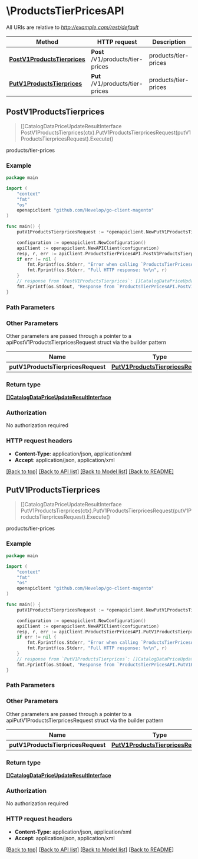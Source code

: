 # \ProductsTierPricesAPI

All URIs are relative to *http://example.com/rest/default*

Method | HTTP request | Description
------------- | ------------- | -------------
[**PostV1ProductsTierprices**](ProductsTierPricesAPI.md#PostV1ProductsTierprices) | **Post** /V1/products/tier-prices | products/tier-prices
[**PutV1ProductsTierprices**](ProductsTierPricesAPI.md#PutV1ProductsTierprices) | **Put** /V1/products/tier-prices | products/tier-prices



## PostV1ProductsTierprices

> []CatalogDataPriceUpdateResultInterface PostV1ProductsTierprices(ctx).PutV1ProductsTierpricesRequest(putV1ProductsTierpricesRequest).Execute()

products/tier-prices



### Example

```go
package main

import (
	"context"
	"fmt"
	"os"
	openapiclient "github.com/Hevelop/go-client-magento"
)

func main() {
	putV1ProductsTierpricesRequest := *openapiclient.NewPutV1ProductsTierpricesRequest([]openapiclient.CatalogDataTierPriceInterface{*openapiclient.NewCatalogDataTierPriceInterface(float32(123), "PriceType_example", int32(123), "Sku_example", "CustomerGroup_example", float32(123))}) // PutV1ProductsTierpricesRequest |  (optional)

	configuration := openapiclient.NewConfiguration()
	apiClient := openapiclient.NewAPIClient(configuration)
	resp, r, err := apiClient.ProductsTierPricesAPI.PostV1ProductsTierprices(context.Background()).PutV1ProductsTierpricesRequest(putV1ProductsTierpricesRequest).Execute()
	if err != nil {
		fmt.Fprintf(os.Stderr, "Error when calling `ProductsTierPricesAPI.PostV1ProductsTierprices``: %v\n", err)
		fmt.Fprintf(os.Stderr, "Full HTTP response: %v\n", r)
	}
	// response from `PostV1ProductsTierprices`: []CatalogDataPriceUpdateResultInterface
	fmt.Fprintf(os.Stdout, "Response from `ProductsTierPricesAPI.PostV1ProductsTierprices`: %v\n", resp)
}
```

### Path Parameters



### Other Parameters

Other parameters are passed through a pointer to a apiPostV1ProductsTierpricesRequest struct via the builder pattern


Name | Type | Description  | Notes
------------- | ------------- | ------------- | -------------
 **putV1ProductsTierpricesRequest** | [**PutV1ProductsTierpricesRequest**](PutV1ProductsTierpricesRequest.md) |  | 

### Return type

[**[]CatalogDataPriceUpdateResultInterface**](CatalogDataPriceUpdateResultInterface.md)

### Authorization

No authorization required

### HTTP request headers

- **Content-Type**: application/json, application/xml
- **Accept**: application/json, application/xml

[[Back to top]](#) [[Back to API list]](../README.md#documentation-for-api-endpoints)
[[Back to Model list]](../README.md#documentation-for-models)
[[Back to README]](../README.md)


## PutV1ProductsTierprices

> []CatalogDataPriceUpdateResultInterface PutV1ProductsTierprices(ctx).PutV1ProductsTierpricesRequest(putV1ProductsTierpricesRequest).Execute()

products/tier-prices



### Example

```go
package main

import (
	"context"
	"fmt"
	"os"
	openapiclient "github.com/Hevelop/go-client-magento"
)

func main() {
	putV1ProductsTierpricesRequest := *openapiclient.NewPutV1ProductsTierpricesRequest([]openapiclient.CatalogDataTierPriceInterface{*openapiclient.NewCatalogDataTierPriceInterface(float32(123), "PriceType_example", int32(123), "Sku_example", "CustomerGroup_example", float32(123))}) // PutV1ProductsTierpricesRequest |  (optional)

	configuration := openapiclient.NewConfiguration()
	apiClient := openapiclient.NewAPIClient(configuration)
	resp, r, err := apiClient.ProductsTierPricesAPI.PutV1ProductsTierprices(context.Background()).PutV1ProductsTierpricesRequest(putV1ProductsTierpricesRequest).Execute()
	if err != nil {
		fmt.Fprintf(os.Stderr, "Error when calling `ProductsTierPricesAPI.PutV1ProductsTierprices``: %v\n", err)
		fmt.Fprintf(os.Stderr, "Full HTTP response: %v\n", r)
	}
	// response from `PutV1ProductsTierprices`: []CatalogDataPriceUpdateResultInterface
	fmt.Fprintf(os.Stdout, "Response from `ProductsTierPricesAPI.PutV1ProductsTierprices`: %v\n", resp)
}
```

### Path Parameters



### Other Parameters

Other parameters are passed through a pointer to a apiPutV1ProductsTierpricesRequest struct via the builder pattern


Name | Type | Description  | Notes
------------- | ------------- | ------------- | -------------
 **putV1ProductsTierpricesRequest** | [**PutV1ProductsTierpricesRequest**](PutV1ProductsTierpricesRequest.md) |  | 

### Return type

[**[]CatalogDataPriceUpdateResultInterface**](CatalogDataPriceUpdateResultInterface.md)

### Authorization

No authorization required

### HTTP request headers

- **Content-Type**: application/json, application/xml
- **Accept**: application/json, application/xml

[[Back to top]](#) [[Back to API list]](../README.md#documentation-for-api-endpoints)
[[Back to Model list]](../README.md#documentation-for-models)
[[Back to README]](../README.md)

